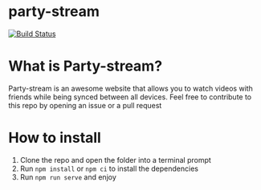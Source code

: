 # party-stream

[![Build Status](https://travis-ci.org/code-poltergeists/party-stream.svg?branch=master)](https://travis-ci.org/code-poltergeists/party-stream)

# What is Party-stream?
Party-stream is an awesome website that allows you to watch videos with friends while being synced between all devices. Feel free to contribute to this repo by opening an issue or a pull request

# How to install
1. Clone the repo and open the folder into a terminal prompt
2. Run `npm install` or `npm ci` to install the dependencies
3. Run `npm run serve` and enjoy

